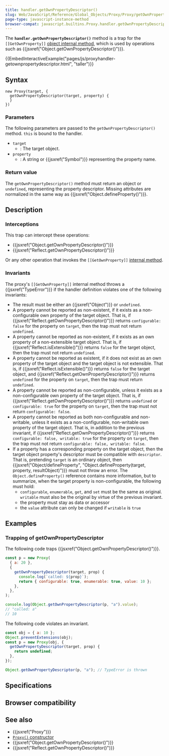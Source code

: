 ```yaml
---
title: handler.getOwnPropertyDescriptor()
slug: Web/JavaScript/Reference/Global_Objects/Proxy/Proxy/getOwnPropertyDescriptor
page-type: javascript-instance-method
browser-compat: javascript.builtins.Proxy.handler.getOwnPropertyDescriptor
---
```




The **`handler.getOwnPropertyDescriptor()`** method is a trap for the `[[GetOwnProperty]]` [object internal method](/Web/JavaScript/Reference/Global_Objects/Proxy#object_internal_methods), which is used by operations such as {{jsxref("Object.getOwnPropertyDescriptor()")}}.

{{EmbedInteractiveExample("pages/js/proxyhandler-getownpropertydescriptor.html", "taller")}}

## Syntax

```js-nolint
new Proxy(target, {
  getOwnPropertyDescriptor(target, property) {
  }
})
```

### Parameters

The following parameters are passed to the `getOwnPropertyDescriptor()` method. `this` is bound to the handler.

- `target`
  - : The target object.
- `property`
  - : A string or {{jsxref("Symbol")}} representing the property name.

### Return value

The `getOwnPropertyDescriptor()` method must return an object or `undefined`, representing the property descriptor. Missing attributes are normalized in the same way as {{jsxref("Object.defineProperty()")}}.

## Description

### Interceptions

This trap can intercept these operations:

- {{jsxref("Object.getOwnPropertyDescriptor()")}}
- {{jsxref("Reflect.getOwnPropertyDescriptor()")}}

Or any other operation that invokes the `[[GetOwnProperty]]` [internal method](/Web/JavaScript/Reference/Global_Objects/Proxy#object_internal_methods).

### Invariants

The proxy's `[[GetOwnProperty]]` internal method throws a {{jsxref("TypeError")}} if the handler definition violates one of the following invariants:

- The result must be either an {{jsxref("Object")}} or `undefined`.
- A property cannot be reported as non-existent, if it exists as a non-configurable own property of the target object. That is, if {{jsxref("Reflect.getOwnPropertyDescriptor()")}} returns `configurable: false` for the property on `target`, then the trap must not return `undefined`.
- A property cannot be reported as non-existent, if it exists as an own property of a non-extensible target object. That is, if {{jsxref("Reflect.isExtensible()")}} returns `false` for the target object, then the trap must not return `undefined`.
- A property cannot be reported as existent, if it does not exist as an own property of the target object and the target object is not extensible. That is, if {{jsxref("Reflect.isExtensible()")}} returns `false` for the target object, and {{jsxref("Reflect.getOwnPropertyDescriptor()")}} returns `undefined` for the property on `target`, then the trap must return `undefined`.
- A property cannot be reported as non-configurable, unless it exists as a non-configurable own property of the target object. That is, if {{jsxref("Reflect.getOwnPropertyDescriptor()")}} returns `undefined` or `configurable: true` for the property on `target`, then the trap must not return `configurable: false`.
- A property cannot be reported as both non-configurable and non-writable, unless it exists as a non-configurable, non-writable own property of the target object. That is, in addition to the previous invariant, if {{jsxref("Reflect.getOwnPropertyDescriptor()")}} returns `configurable: false, writable: true` for the property on `target`, then the trap must not return `configurable: false, writable: false`.
- If a property has a corresponding property on the target object, then the target object property's descriptor must be compatible with `descriptor`. That is, pretending `target` is an ordinary object, then {{jsxref("Object/defineProperty", "Object.defineProperty(target, property, resultObject)")}} must not throw an error. The `Object.defineProperty()` reference contains more information, but to summarize, when the target property is non-configurable, the following must hold:
  - `configurable`, `enumerable`, `get`, and `set` must be the same as original. `writable` must also be the original by virtue of the previous invariant.
  - the property must stay as data or accessor
  - the `value` attribute can only be changed if `writable` is `true`

## Examples

### Trapping of getOwnPropertyDescriptor

The following code traps {{jsxref("Object.getOwnPropertyDescriptor()")}}.

```js
const p = new Proxy(
  { a: 20 },
  {
    getOwnPropertyDescriptor(target, prop) {
      console.log(`called: ${prop}`);
      return { configurable: true, enumerable: true, value: 10 };
    },
  },
);

console.log(Object.getOwnPropertyDescriptor(p, "a").value);
// "called: a"
// 10
```

The following code violates an invariant.

```js example-bad
const obj = { a: 10 };
Object.preventExtensions(obj);
const p = new Proxy(obj, {
  getOwnPropertyDescriptor(target, prop) {
    return undefined;
  },
});

Object.getOwnPropertyDescriptor(p, "a"); // TypeError is thrown
```

## Specifications



## Browser compatibility



## See also

- {{jsxref("Proxy")}}
- [`Proxy()` constructor](/Web/JavaScript/Reference/Global_Objects/Proxy/Proxy)
- {{jsxref("Object.getOwnPropertyDescriptor()")}}
- {{jsxref("Reflect.getOwnPropertyDescriptor()")}}
